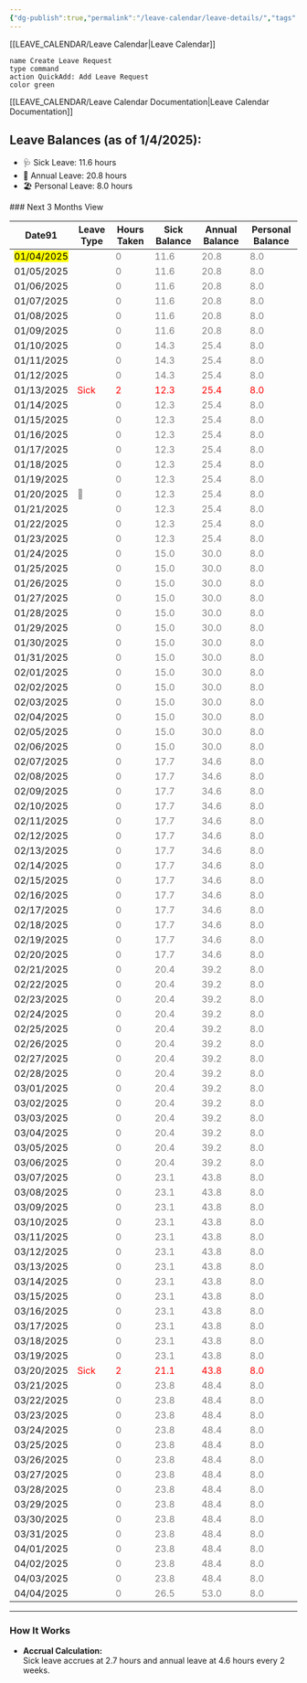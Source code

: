 ```yaml
---
{"dg-publish":true,"permalink":"/leave-calendar/leave-details/","tags":["Work","Projects"],"noteIcon":"","created":"2025-01-02 4:45:56 pm","updated":"2025-01-03 9:53:32 am"}
---
```



[[LEAVE_CALENDAR/Leave Calendar\|Leave Calendar]]


```button
name Create Leave Request
type command
action QuickAdd: Add Leave Request
color green
```

[[LEAVE_CALENDAR/Leave Calendar Documentation\|Leave Calendar Documentation]]

<p><span><h2 data-heading="**Leave Balances (as of 1/4/2025):**" dir="auto"><strong>Leave Balances (as of 1/4/2025):</strong></h2>
<ul>
<li dir="auto">🩺 Sick Leave: 11.6 hours  </li>
<li dir="auto">🌴 Annual Leave: 20.8 hours  </li>
<li dir="auto">🏖️ Personal Leave: 8.0 hours</li>
</ul></span></p>
### Next 3 Months View
<div><table class="dataview table-view-table"><thead class="table-view-thead"><tr class="table-view-tr-header"><th class="table-view-th"><span>Date</span><span class="dataview small-text">91</span></th><th class="table-view-th"><span>Leave Type</span></th><th class="table-view-th"><span>Hours Taken</span></th><th class="table-view-th"><span>Sick Balance</span></th><th class="table-view-th"><span>Annual Balance</span></th><th class="table-view-th"><span>Personal Balance</span></th></tr></thead><tbody class="table-view-tbody"><tr><td><span><span style="background-color: yellow; color: black;">01/04/2025</span></span></td><td><span><span style="color:gray">  </span></span></td><td><span><span style="color:gray">0</span></span></td><td><span><span style="color:gray">11.6</span></span></td><td><span><span style="color:gray">20.8</span></span></td><td><span><span style="color:gray">8.0</span></span></td></tr><tr><td><span><span style="">01/05/2025</span></span></td><td><span><span style="color:gray">  </span></span></td><td><span><span style="color:gray">0</span></span></td><td><span><span style="color:gray">11.6</span></span></td><td><span><span style="color:gray">20.8</span></span></td><td><span><span style="color:gray">8.0</span></span></td></tr><tr><td><span><span style="">01/06/2025</span></span></td><td><span><span style="color:gray">  </span></span></td><td><span><span style="color:gray">0</span></span></td><td><span><span style="color:gray">11.6</span></span></td><td><span><span style="color:gray">20.8</span></span></td><td><span><span style="color:gray">8.0</span></span></td></tr><tr><td><span><span style="">01/07/2025</span></span></td><td><span><span style="color:gray">  </span></span></td><td><span><span style="color:gray">0</span></span></td><td><span><span style="color:gray">11.6</span></span></td><td><span><span style="color:gray">20.8</span></span></td><td><span><span style="color:gray">8.0</span></span></td></tr><tr><td><span><span style="">01/08/2025</span></span></td><td><span><span style="color:gray">  </span></span></td><td><span><span style="color:gray">0</span></span></td><td><span><span style="color:gray">11.6</span></span></td><td><span><span style="color:gray">20.8</span></span></td><td><span><span style="color:gray">8.0</span></span></td></tr><tr><td><span><span style="">01/09/2025</span></span></td><td><span><span style="color:gray">  </span></span></td><td><span><span style="color:gray">0</span></span></td><td><span><span style="color:gray">11.6</span></span></td><td><span><span style="color:gray">20.8</span></span></td><td><span><span style="color:gray">8.0</span></span></td></tr><tr><td><span><span style="">01/10/2025</span></span></td><td><span><span style="color:gray">  </span></span></td><td><span><span style="color:gray">0</span></span></td><td><span><span style="color:gray">14.3</span></span></td><td><span><span style="color:gray">25.4</span></span></td><td><span><span style="color:gray">8.0</span></span></td></tr><tr><td><span><span style="">01/11/2025</span></span></td><td><span><span style="color:gray">  </span></span></td><td><span><span style="color:gray">0</span></span></td><td><span><span style="color:gray">14.3</span></span></td><td><span><span style="color:gray">25.4</span></span></td><td><span><span style="color:gray">8.0</span></span></td></tr><tr><td><span><span style="">01/12/2025</span></span></td><td><span><span style="color:gray">  </span></span></td><td><span><span style="color:gray">0</span></span></td><td><span><span style="color:gray">14.3</span></span></td><td><span><span style="color:gray">25.4</span></span></td><td><span><span style="color:gray">8.0</span></span></td></tr><tr><td><span><span style="">01/13/2025</span></span></td><td><span><span style="color:red">Sick </span></span></td><td><span><span style="color:red">2</span></span></td><td><span><span style="color:red">12.3</span></span></td><td><span><span style="color:red">25.4</span></span></td><td><span><span style="color:red">8.0</span></span></td></tr><tr><td><span><span style="">01/14/2025</span></span></td><td><span><span style="color:gray">  </span></span></td><td><span><span style="color:gray">0</span></span></td><td><span><span style="color:gray">12.3</span></span></td><td><span><span style="color:gray">25.4</span></span></td><td><span><span style="color:gray">8.0</span></span></td></tr><tr><td><span><span style="">01/15/2025</span></span></td><td><span><span style="color:gray">  </span></span></td><td><span><span style="color:gray">0</span></span></td><td><span><span style="color:gray">12.3</span></span></td><td><span><span style="color:gray">25.4</span></span></td><td><span><span style="color:gray">8.0</span></span></td></tr><tr><td><span><span style="">01/16/2025</span></span></td><td><span><span style="color:gray">  </span></span></td><td><span><span style="color:gray">0</span></span></td><td><span><span style="color:gray">12.3</span></span></td><td><span><span style="color:gray">25.4</span></span></td><td><span><span style="color:gray">8.0</span></span></td></tr><tr><td><span><span style="">01/17/2025</span></span></td><td><span><span style="color:gray">  </span></span></td><td><span><span style="color:gray">0</span></span></td><td><span><span style="color:gray">12.3</span></span></td><td><span><span style="color:gray">25.4</span></span></td><td><span><span style="color:gray">8.0</span></span></td></tr><tr><td><span><span style="">01/18/2025</span></span></td><td><span><span style="color:gray">  </span></span></td><td><span><span style="color:gray">0</span></span></td><td><span><span style="color:gray">12.3</span></span></td><td><span><span style="color:gray">25.4</span></span></td><td><span><span style="color:gray">8.0</span></span></td></tr><tr><td><span><span style="">01/19/2025</span></span></td><td><span><span style="color:gray">  </span></span></td><td><span><span style="color:gray">0</span></span></td><td><span><span style="color:gray">12.3</span></span></td><td><span><span style="color:gray">25.4</span></span></td><td><span><span style="color:gray">8.0</span></span></td></tr><tr><td><span><span style="">01/20/2025</span></span></td><td><span><span style="color:gray">  🎉</span></span></td><td><span><span style="color:gray">0</span></span></td><td><span><span style="color:gray">12.3</span></span></td><td><span><span style="color:gray">25.4</span></span></td><td><span><span style="color:gray">8.0</span></span></td></tr><tr><td><span><span style="">01/21/2025</span></span></td><td><span><span style="color:gray">  </span></span></td><td><span><span style="color:gray">0</span></span></td><td><span><span style="color:gray">12.3</span></span></td><td><span><span style="color:gray">25.4</span></span></td><td><span><span style="color:gray">8.0</span></span></td></tr><tr><td><span><span style="">01/22/2025</span></span></td><td><span><span style="color:gray">  </span></span></td><td><span><span style="color:gray">0</span></span></td><td><span><span style="color:gray">12.3</span></span></td><td><span><span style="color:gray">25.4</span></span></td><td><span><span style="color:gray">8.0</span></span></td></tr><tr><td><span><span style="">01/23/2025</span></span></td><td><span><span style="color:gray">  </span></span></td><td><span><span style="color:gray">0</span></span></td><td><span><span style="color:gray">12.3</span></span></td><td><span><span style="color:gray">25.4</span></span></td><td><span><span style="color:gray">8.0</span></span></td></tr><tr><td><span><span style="">01/24/2025</span></span></td><td><span><span style="color:gray">  </span></span></td><td><span><span style="color:gray">0</span></span></td><td><span><span style="color:gray">15.0</span></span></td><td><span><span style="color:gray">30.0</span></span></td><td><span><span style="color:gray">8.0</span></span></td></tr><tr><td><span><span style="">01/25/2025</span></span></td><td><span><span style="color:gray">  </span></span></td><td><span><span style="color:gray">0</span></span></td><td><span><span style="color:gray">15.0</span></span></td><td><span><span style="color:gray">30.0</span></span></td><td><span><span style="color:gray">8.0</span></span></td></tr><tr><td><span><span style="">01/26/2025</span></span></td><td><span><span style="color:gray">  </span></span></td><td><span><span style="color:gray">0</span></span></td><td><span><span style="color:gray">15.0</span></span></td><td><span><span style="color:gray">30.0</span></span></td><td><span><span style="color:gray">8.0</span></span></td></tr><tr><td><span><span style="">01/27/2025</span></span></td><td><span><span style="color:gray">  </span></span></td><td><span><span style="color:gray">0</span></span></td><td><span><span style="color:gray">15.0</span></span></td><td><span><span style="color:gray">30.0</span></span></td><td><span><span style="color:gray">8.0</span></span></td></tr><tr><td><span><span style="">01/28/2025</span></span></td><td><span><span style="color:gray">  </span></span></td><td><span><span style="color:gray">0</span></span></td><td><span><span style="color:gray">15.0</span></span></td><td><span><span style="color:gray">30.0</span></span></td><td><span><span style="color:gray">8.0</span></span></td></tr><tr><td><span><span style="">01/29/2025</span></span></td><td><span><span style="color:gray">  </span></span></td><td><span><span style="color:gray">0</span></span></td><td><span><span style="color:gray">15.0</span></span></td><td><span><span style="color:gray">30.0</span></span></td><td><span><span style="color:gray">8.0</span></span></td></tr><tr><td><span><span style="">01/30/2025</span></span></td><td><span><span style="color:gray">  </span></span></td><td><span><span style="color:gray">0</span></span></td><td><span><span style="color:gray">15.0</span></span></td><td><span><span style="color:gray">30.0</span></span></td><td><span><span style="color:gray">8.0</span></span></td></tr><tr><td><span><span style="">01/31/2025</span></span></td><td><span><span style="color:gray">  </span></span></td><td><span><span style="color:gray">0</span></span></td><td><span><span style="color:gray">15.0</span></span></td><td><span><span style="color:gray">30.0</span></span></td><td><span><span style="color:gray">8.0</span></span></td></tr><tr><td><span><span style="">02/01/2025</span></span></td><td><span><span style="color:gray">  </span></span></td><td><span><span style="color:gray">0</span></span></td><td><span><span style="color:gray">15.0</span></span></td><td><span><span style="color:gray">30.0</span></span></td><td><span><span style="color:gray">8.0</span></span></td></tr><tr><td><span><span style="">02/02/2025</span></span></td><td><span><span style="color:gray">  </span></span></td><td><span><span style="color:gray">0</span></span></td><td><span><span style="color:gray">15.0</span></span></td><td><span><span style="color:gray">30.0</span></span></td><td><span><span style="color:gray">8.0</span></span></td></tr><tr><td><span><span style="">02/03/2025</span></span></td><td><span><span style="color:gray">  </span></span></td><td><span><span style="color:gray">0</span></span></td><td><span><span style="color:gray">15.0</span></span></td><td><span><span style="color:gray">30.0</span></span></td><td><span><span style="color:gray">8.0</span></span></td></tr><tr><td><span><span style="">02/04/2025</span></span></td><td><span><span style="color:gray">  </span></span></td><td><span><span style="color:gray">0</span></span></td><td><span><span style="color:gray">15.0</span></span></td><td><span><span style="color:gray">30.0</span></span></td><td><span><span style="color:gray">8.0</span></span></td></tr><tr><td><span><span style="">02/05/2025</span></span></td><td><span><span style="color:gray">  </span></span></td><td><span><span style="color:gray">0</span></span></td><td><span><span style="color:gray">15.0</span></span></td><td><span><span style="color:gray">30.0</span></span></td><td><span><span style="color:gray">8.0</span></span></td></tr><tr><td><span><span style="">02/06/2025</span></span></td><td><span><span style="color:gray">  </span></span></td><td><span><span style="color:gray">0</span></span></td><td><span><span style="color:gray">15.0</span></span></td><td><span><span style="color:gray">30.0</span></span></td><td><span><span style="color:gray">8.0</span></span></td></tr><tr><td><span><span style="">02/07/2025</span></span></td><td><span><span style="color:gray">  </span></span></td><td><span><span style="color:gray">0</span></span></td><td><span><span style="color:gray">17.7</span></span></td><td><span><span style="color:gray">34.6</span></span></td><td><span><span style="color:gray">8.0</span></span></td></tr><tr><td><span><span style="">02/08/2025</span></span></td><td><span><span style="color:gray">  </span></span></td><td><span><span style="color:gray">0</span></span></td><td><span><span style="color:gray">17.7</span></span></td><td><span><span style="color:gray">34.6</span></span></td><td><span><span style="color:gray">8.0</span></span></td></tr><tr><td><span><span style="">02/09/2025</span></span></td><td><span><span style="color:gray">  </span></span></td><td><span><span style="color:gray">0</span></span></td><td><span><span style="color:gray">17.7</span></span></td><td><span><span style="color:gray">34.6</span></span></td><td><span><span style="color:gray">8.0</span></span></td></tr><tr><td><span><span style="">02/10/2025</span></span></td><td><span><span style="color:gray">  </span></span></td><td><span><span style="color:gray">0</span></span></td><td><span><span style="color:gray">17.7</span></span></td><td><span><span style="color:gray">34.6</span></span></td><td><span><span style="color:gray">8.0</span></span></td></tr><tr><td><span><span style="">02/11/2025</span></span></td><td><span><span style="color:gray">  </span></span></td><td><span><span style="color:gray">0</span></span></td><td><span><span style="color:gray">17.7</span></span></td><td><span><span style="color:gray">34.6</span></span></td><td><span><span style="color:gray">8.0</span></span></td></tr><tr><td><span><span style="">02/12/2025</span></span></td><td><span><span style="color:gray">  </span></span></td><td><span><span style="color:gray">0</span></span></td><td><span><span style="color:gray">17.7</span></span></td><td><span><span style="color:gray">34.6</span></span></td><td><span><span style="color:gray">8.0</span></span></td></tr><tr><td><span><span style="">02/13/2025</span></span></td><td><span><span style="color:gray">  </span></span></td><td><span><span style="color:gray">0</span></span></td><td><span><span style="color:gray">17.7</span></span></td><td><span><span style="color:gray">34.6</span></span></td><td><span><span style="color:gray">8.0</span></span></td></tr><tr><td><span><span style="">02/14/2025</span></span></td><td><span><span style="color:gray">  </span></span></td><td><span><span style="color:gray">0</span></span></td><td><span><span style="color:gray">17.7</span></span></td><td><span><span style="color:gray">34.6</span></span></td><td><span><span style="color:gray">8.0</span></span></td></tr><tr><td><span><span style="">02/15/2025</span></span></td><td><span><span style="color:gray">  </span></span></td><td><span><span style="color:gray">0</span></span></td><td><span><span style="color:gray">17.7</span></span></td><td><span><span style="color:gray">34.6</span></span></td><td><span><span style="color:gray">8.0</span></span></td></tr><tr><td><span><span style="">02/16/2025</span></span></td><td><span><span style="color:gray">  </span></span></td><td><span><span style="color:gray">0</span></span></td><td><span><span style="color:gray">17.7</span></span></td><td><span><span style="color:gray">34.6</span></span></td><td><span><span style="color:gray">8.0</span></span></td></tr><tr><td><span><span style="">02/17/2025</span></span></td><td><span><span style="color:gray">  </span></span></td><td><span><span style="color:gray">0</span></span></td><td><span><span style="color:gray">17.7</span></span></td><td><span><span style="color:gray">34.6</span></span></td><td><span><span style="color:gray">8.0</span></span></td></tr><tr><td><span><span style="">02/18/2025</span></span></td><td><span><span style="color:gray">  </span></span></td><td><span><span style="color:gray">0</span></span></td><td><span><span style="color:gray">17.7</span></span></td><td><span><span style="color:gray">34.6</span></span></td><td><span><span style="color:gray">8.0</span></span></td></tr><tr><td><span><span style="">02/19/2025</span></span></td><td><span><span style="color:gray">  </span></span></td><td><span><span style="color:gray">0</span></span></td><td><span><span style="color:gray">17.7</span></span></td><td><span><span style="color:gray">34.6</span></span></td><td><span><span style="color:gray">8.0</span></span></td></tr><tr><td><span><span style="">02/20/2025</span></span></td><td><span><span style="color:gray">  </span></span></td><td><span><span style="color:gray">0</span></span></td><td><span><span style="color:gray">17.7</span></span></td><td><span><span style="color:gray">34.6</span></span></td><td><span><span style="color:gray">8.0</span></span></td></tr><tr><td><span><span style="">02/21/2025</span></span></td><td><span><span style="color:gray">  </span></span></td><td><span><span style="color:gray">0</span></span></td><td><span><span style="color:gray">20.4</span></span></td><td><span><span style="color:gray">39.2</span></span></td><td><span><span style="color:gray">8.0</span></span></td></tr><tr><td><span><span style="">02/22/2025</span></span></td><td><span><span style="color:gray">  </span></span></td><td><span><span style="color:gray">0</span></span></td><td><span><span style="color:gray">20.4</span></span></td><td><span><span style="color:gray">39.2</span></span></td><td><span><span style="color:gray">8.0</span></span></td></tr><tr><td><span><span style="">02/23/2025</span></span></td><td><span><span style="color:gray">  </span></span></td><td><span><span style="color:gray">0</span></span></td><td><span><span style="color:gray">20.4</span></span></td><td><span><span style="color:gray">39.2</span></span></td><td><span><span style="color:gray">8.0</span></span></td></tr><tr><td><span><span style="">02/24/2025</span></span></td><td><span><span style="color:gray">  </span></span></td><td><span><span style="color:gray">0</span></span></td><td><span><span style="color:gray">20.4</span></span></td><td><span><span style="color:gray">39.2</span></span></td><td><span><span style="color:gray">8.0</span></span></td></tr><tr><td><span><span style="">02/25/2025</span></span></td><td><span><span style="color:gray">  </span></span></td><td><span><span style="color:gray">0</span></span></td><td><span><span style="color:gray">20.4</span></span></td><td><span><span style="color:gray">39.2</span></span></td><td><span><span style="color:gray">8.0</span></span></td></tr><tr><td><span><span style="">02/26/2025</span></span></td><td><span><span style="color:gray">  </span></span></td><td><span><span style="color:gray">0</span></span></td><td><span><span style="color:gray">20.4</span></span></td><td><span><span style="color:gray">39.2</span></span></td><td><span><span style="color:gray">8.0</span></span></td></tr><tr><td><span><span style="">02/27/2025</span></span></td><td><span><span style="color:gray">  </span></span></td><td><span><span style="color:gray">0</span></span></td><td><span><span style="color:gray">20.4</span></span></td><td><span><span style="color:gray">39.2</span></span></td><td><span><span style="color:gray">8.0</span></span></td></tr><tr><td><span><span style="">02/28/2025</span></span></td><td><span><span style="color:gray">  </span></span></td><td><span><span style="color:gray">0</span></span></td><td><span><span style="color:gray">20.4</span></span></td><td><span><span style="color:gray">39.2</span></span></td><td><span><span style="color:gray">8.0</span></span></td></tr><tr><td><span><span style="">03/01/2025</span></span></td><td><span><span style="color:gray">  </span></span></td><td><span><span style="color:gray">0</span></span></td><td><span><span style="color:gray">20.4</span></span></td><td><span><span style="color:gray">39.2</span></span></td><td><span><span style="color:gray">8.0</span></span></td></tr><tr><td><span><span style="">03/02/2025</span></span></td><td><span><span style="color:gray">  </span></span></td><td><span><span style="color:gray">0</span></span></td><td><span><span style="color:gray">20.4</span></span></td><td><span><span style="color:gray">39.2</span></span></td><td><span><span style="color:gray">8.0</span></span></td></tr><tr><td><span><span style="">03/03/2025</span></span></td><td><span><span style="color:gray">  </span></span></td><td><span><span style="color:gray">0</span></span></td><td><span><span style="color:gray">20.4</span></span></td><td><span><span style="color:gray">39.2</span></span></td><td><span><span style="color:gray">8.0</span></span></td></tr><tr><td><span><span style="">03/04/2025</span></span></td><td><span><span style="color:gray">  </span></span></td><td><span><span style="color:gray">0</span></span></td><td><span><span style="color:gray">20.4</span></span></td><td><span><span style="color:gray">39.2</span></span></td><td><span><span style="color:gray">8.0</span></span></td></tr><tr><td><span><span style="">03/05/2025</span></span></td><td><span><span style="color:gray">  </span></span></td><td><span><span style="color:gray">0</span></span></td><td><span><span style="color:gray">20.4</span></span></td><td><span><span style="color:gray">39.2</span></span></td><td><span><span style="color:gray">8.0</span></span></td></tr><tr><td><span><span style="">03/06/2025</span></span></td><td><span><span style="color:gray">  </span></span></td><td><span><span style="color:gray">0</span></span></td><td><span><span style="color:gray">20.4</span></span></td><td><span><span style="color:gray">39.2</span></span></td><td><span><span style="color:gray">8.0</span></span></td></tr><tr><td><span><span style="">03/07/2025</span></span></td><td><span><span style="color:gray">  </span></span></td><td><span><span style="color:gray">0</span></span></td><td><span><span style="color:gray">23.1</span></span></td><td><span><span style="color:gray">43.8</span></span></td><td><span><span style="color:gray">8.0</span></span></td></tr><tr><td><span><span style="">03/08/2025</span></span></td><td><span><span style="color:gray">  </span></span></td><td><span><span style="color:gray">0</span></span></td><td><span><span style="color:gray">23.1</span></span></td><td><span><span style="color:gray">43.8</span></span></td><td><span><span style="color:gray">8.0</span></span></td></tr><tr><td><span><span style="">03/09/2025</span></span></td><td><span><span style="color:gray">  </span></span></td><td><span><span style="color:gray">0</span></span></td><td><span><span style="color:gray">23.1</span></span></td><td><span><span style="color:gray">43.8</span></span></td><td><span><span style="color:gray">8.0</span></span></td></tr><tr><td><span><span style="">03/10/2025</span></span></td><td><span><span style="color:gray">  </span></span></td><td><span><span style="color:gray">0</span></span></td><td><span><span style="color:gray">23.1</span></span></td><td><span><span style="color:gray">43.8</span></span></td><td><span><span style="color:gray">8.0</span></span></td></tr><tr><td><span><span style="">03/11/2025</span></span></td><td><span><span style="color:gray">  </span></span></td><td><span><span style="color:gray">0</span></span></td><td><span><span style="color:gray">23.1</span></span></td><td><span><span style="color:gray">43.8</span></span></td><td><span><span style="color:gray">8.0</span></span></td></tr><tr><td><span><span style="">03/12/2025</span></span></td><td><span><span style="color:gray">  </span></span></td><td><span><span style="color:gray">0</span></span></td><td><span><span style="color:gray">23.1</span></span></td><td><span><span style="color:gray">43.8</span></span></td><td><span><span style="color:gray">8.0</span></span></td></tr><tr><td><span><span style="">03/13/2025</span></span></td><td><span><span style="color:gray">  </span></span></td><td><span><span style="color:gray">0</span></span></td><td><span><span style="color:gray">23.1</span></span></td><td><span><span style="color:gray">43.8</span></span></td><td><span><span style="color:gray">8.0</span></span></td></tr><tr><td><span><span style="">03/14/2025</span></span></td><td><span><span style="color:gray">  </span></span></td><td><span><span style="color:gray">0</span></span></td><td><span><span style="color:gray">23.1</span></span></td><td><span><span style="color:gray">43.8</span></span></td><td><span><span style="color:gray">8.0</span></span></td></tr><tr><td><span><span style="">03/15/2025</span></span></td><td><span><span style="color:gray">  </span></span></td><td><span><span style="color:gray">0</span></span></td><td><span><span style="color:gray">23.1</span></span></td><td><span><span style="color:gray">43.8</span></span></td><td><span><span style="color:gray">8.0</span></span></td></tr><tr><td><span><span style="">03/16/2025</span></span></td><td><span><span style="color:gray">  </span></span></td><td><span><span style="color:gray">0</span></span></td><td><span><span style="color:gray">23.1</span></span></td><td><span><span style="color:gray">43.8</span></span></td><td><span><span style="color:gray">8.0</span></span></td></tr><tr><td><span><span style="">03/17/2025</span></span></td><td><span><span style="color:gray">  </span></span></td><td><span><span style="color:gray">0</span></span></td><td><span><span style="color:gray">23.1</span></span></td><td><span><span style="color:gray">43.8</span></span></td><td><span><span style="color:gray">8.0</span></span></td></tr><tr><td><span><span style="">03/18/2025</span></span></td><td><span><span style="color:gray">  </span></span></td><td><span><span style="color:gray">0</span></span></td><td><span><span style="color:gray">23.1</span></span></td><td><span><span style="color:gray">43.8</span></span></td><td><span><span style="color:gray">8.0</span></span></td></tr><tr><td><span><span style="">03/19/2025</span></span></td><td><span><span style="color:gray">  </span></span></td><td><span><span style="color:gray">0</span></span></td><td><span><span style="color:gray">23.1</span></span></td><td><span><span style="color:gray">43.8</span></span></td><td><span><span style="color:gray">8.0</span></span></td></tr><tr><td><span><span style="">03/20/2025</span></span></td><td><span><span style="color:red">Sick </span></span></td><td><span><span style="color:red">2</span></span></td><td><span><span style="color:red">21.1</span></span></td><td><span><span style="color:red">43.8</span></span></td><td><span><span style="color:red">8.0</span></span></td></tr><tr><td><span><span style="">03/21/2025</span></span></td><td><span><span style="color:gray">  </span></span></td><td><span><span style="color:gray">0</span></span></td><td><span><span style="color:gray">23.8</span></span></td><td><span><span style="color:gray">48.4</span></span></td><td><span><span style="color:gray">8.0</span></span></td></tr><tr><td><span><span style="">03/22/2025</span></span></td><td><span><span style="color:gray">  </span></span></td><td><span><span style="color:gray">0</span></span></td><td><span><span style="color:gray">23.8</span></span></td><td><span><span style="color:gray">48.4</span></span></td><td><span><span style="color:gray">8.0</span></span></td></tr><tr><td><span><span style="">03/23/2025</span></span></td><td><span><span style="color:gray">  </span></span></td><td><span><span style="color:gray">0</span></span></td><td><span><span style="color:gray">23.8</span></span></td><td><span><span style="color:gray">48.4</span></span></td><td><span><span style="color:gray">8.0</span></span></td></tr><tr><td><span><span style="">03/24/2025</span></span></td><td><span><span style="color:gray">  </span></span></td><td><span><span style="color:gray">0</span></span></td><td><span><span style="color:gray">23.8</span></span></td><td><span><span style="color:gray">48.4</span></span></td><td><span><span style="color:gray">8.0</span></span></td></tr><tr><td><span><span style="">03/25/2025</span></span></td><td><span><span style="color:gray">  </span></span></td><td><span><span style="color:gray">0</span></span></td><td><span><span style="color:gray">23.8</span></span></td><td><span><span style="color:gray">48.4</span></span></td><td><span><span style="color:gray">8.0</span></span></td></tr><tr><td><span><span style="">03/26/2025</span></span></td><td><span><span style="color:gray">  </span></span></td><td><span><span style="color:gray">0</span></span></td><td><span><span style="color:gray">23.8</span></span></td><td><span><span style="color:gray">48.4</span></span></td><td><span><span style="color:gray">8.0</span></span></td></tr><tr><td><span><span style="">03/27/2025</span></span></td><td><span><span style="color:gray">  </span></span></td><td><span><span style="color:gray">0</span></span></td><td><span><span style="color:gray">23.8</span></span></td><td><span><span style="color:gray">48.4</span></span></td><td><span><span style="color:gray">8.0</span></span></td></tr><tr><td><span><span style="">03/28/2025</span></span></td><td><span><span style="color:gray">  </span></span></td><td><span><span style="color:gray">0</span></span></td><td><span><span style="color:gray">23.8</span></span></td><td><span><span style="color:gray">48.4</span></span></td><td><span><span style="color:gray">8.0</span></span></td></tr><tr><td><span><span style="">03/29/2025</span></span></td><td><span><span style="color:gray">  </span></span></td><td><span><span style="color:gray">0</span></span></td><td><span><span style="color:gray">23.8</span></span></td><td><span><span style="color:gray">48.4</span></span></td><td><span><span style="color:gray">8.0</span></span></td></tr><tr><td><span><span style="">03/30/2025</span></span></td><td><span><span style="color:gray">  </span></span></td><td><span><span style="color:gray">0</span></span></td><td><span><span style="color:gray">23.8</span></span></td><td><span><span style="color:gray">48.4</span></span></td><td><span><span style="color:gray">8.0</span></span></td></tr><tr><td><span><span style="">03/31/2025</span></span></td><td><span><span style="color:gray">  </span></span></td><td><span><span style="color:gray">0</span></span></td><td><span><span style="color:gray">23.8</span></span></td><td><span><span style="color:gray">48.4</span></span></td><td><span><span style="color:gray">8.0</span></span></td></tr><tr><td><span><span style="">04/01/2025</span></span></td><td><span><span style="color:gray">  </span></span></td><td><span><span style="color:gray">0</span></span></td><td><span><span style="color:gray">23.8</span></span></td><td><span><span style="color:gray">48.4</span></span></td><td><span><span style="color:gray">8.0</span></span></td></tr><tr><td><span><span style="">04/02/2025</span></span></td><td><span><span style="color:gray">  </span></span></td><td><span><span style="color:gray">0</span></span></td><td><span><span style="color:gray">23.8</span></span></td><td><span><span style="color:gray">48.4</span></span></td><td><span><span style="color:gray">8.0</span></span></td></tr><tr><td><span><span style="">04/03/2025</span></span></td><td><span><span style="color:gray">  </span></span></td><td><span><span style="color:gray">0</span></span></td><td><span><span style="color:gray">23.8</span></span></td><td><span><span style="color:gray">48.4</span></span></td><td><span><span style="color:gray">8.0</span></span></td></tr><tr><td><span><span style="">04/04/2025</span></span></td><td><span><span style="color:gray">  </span></span></td><td><span><span style="color:gray">0</span></span></td><td><span><span style="color:gray">26.5</span></span></td><td><span><span style="color:gray">53.0</span></span></td><td><span><span style="color:gray">8.0</span></span></td></tr></tbody></table></div>



---

### **How It Works**  
- **Accrual Calculation:**  
  Sick leave accrues at 2.7 hours and annual leave at 4.6 hours every 2 weeks.  
